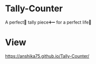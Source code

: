 # Tally-Counter
A perfect💫 tally piece➕➖ for a perfect life💫

# View
https://anshika75.github.io/Tally-Counter/
